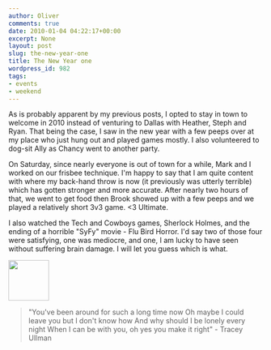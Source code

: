 ```yaml
---
author: Oliver
comments: true
date: 2010-01-04 04:22:17+00:00
excerpt: None
layout: post
slug: the-new-year-one
title: The New Year one
wordpress_id: 982
tags:
- events
- weekend
---
```


As is probably apparent by my previous posts, I opted to stay in town to welcome in 2010 instead of venturing to Dallas with Heather, Steph and Ryan.  That being the case, I saw in the new year with a few peeps over at my place who just hung out and played games mostly.  I also volunteered to dog-sit Ally as Chancy went to another party.

On Saturday, since nearly everyone is out of town for a while, Mark and I worked on our frisbee technique.  I'm happy to say that I am quite content with where my back-hand throw is now (it previously was utterly terrible) which has gotten stronger and more accurate.  After nearly two hours of that, we went to get food then Brook showed up with a few peeps and we played a relatively short 3v3 game.  <3 Ultimate.

I also watched the Tech and Cowboys games, Sherlock Holmes, and the ending of a horrible "SyFy" movie - Flu Bird Horror.  I'd say two of those four were satisfying, one was mediocre, and one, I am lucky to have seen without suffering brain damage.  I will let you guess which is what.

<a href="https://www.owiber.com/?attachment_id=983" rel="attachment wp-att-983"><img src="https://www.owiber.com/wp-content/uploads/2010/01/Photo-on-2010-01-03-at-22.09-80x80.jpg" alt="" title="Photo on 2010-01-03 at 22.09" width="80" height="80" class="alignnone size-thumbnail wp-image-983" /></a>

<blockquote class="lyrics">"You've been around for such a long time now
Oh maybe I could leave you but I don't know how
And why should I be lonely every night
When I can be with you, oh yes you make it right" - Tracey Ullman</blockquote>